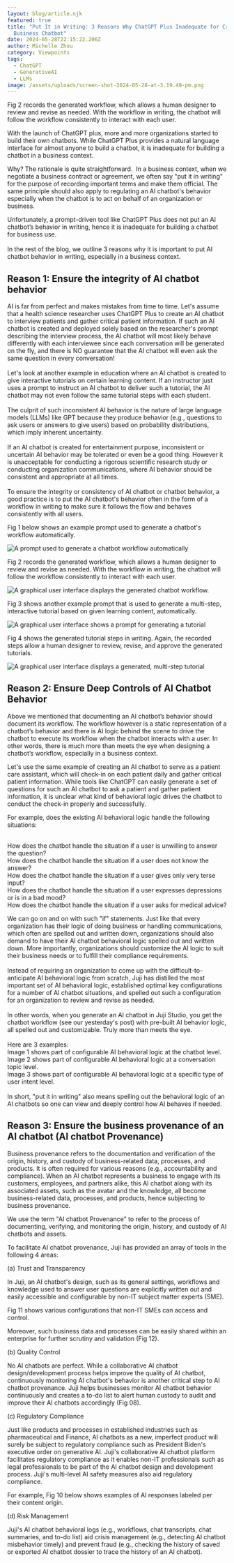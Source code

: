 ```yaml
---
layout: blog/article.njk
featured: true
title: "Put It in Writing: 3 Reasons Why ChatGPT Plus Inadequate for Creating a
  Business Chatbot"
date: 2024-05-28T22:15:22.206Z
author: Michelle Zhou
category: Viewpoints
tags:
  - ChatGPT
  - GenerativeAI
  - LLMs
image: /assets/uploads/screen-shot-2024-05-28-at-3.19.49-pm.png
---
```

Fig 2 records the generated workflow, which allows a human designer to review and revise as needed. With the workflow in writing, the chatbot will follow the workflow consistently to interact with each user. 

W﻿ith the launch of ChatGPT plus, more and more organizations started to build their own chatbots. While ChatGPT Plus provides a natural language interface for almost anyone to build a chatbot, it is inadequate for building a chatbot in a business context.

Why? The rationale is quite straightforward.  In a business context, when we negotiate a business contract or agreement, we often say "put it in writing" for the purpose of recording important terms and make them official. The same principle should also apply to regulating an AI chatbot's behavior especially when the chatbot is to act on behalf of an organization or business.

Unfortunately, a prompt-driven tool like ChatGPT Plus does not put an AI chatbot’s behavior in writing, hence it is inadequate for building a chatbot for business use.\
\
In the rest of the blog, we outline 3 reasons why it is important to put AI chatbot behavior in writing, especially in a business context.

## Reason 1: Ensure the integrity of AI chatbot behavior

AI is far from perfect and makes mistakes from time to time. Let's assume that a health science researcher uses ChatGPT Plus to create an AI chatbot to interview patients and gather critical patient information. If such an AI chatbot is created and deployed solely based on the researcher's prompt describing the interview process, the AI chatbot will most likely behave differently with each interviewee since each conversation will be generated on the fly, and there is NO guarantee that the AI chatbot will even ask the same question in every conversation!\
\
Let's look at another example in education where an AI chatbot is created to give interactive tutorials on certain learning content. If an instructor just uses a prompt to instruct an AI chatbot to deliver such a tutorial, the AI chatbot may not even follow the same tutorial steps with each student.\
\
The culprit of such inconsistent AI behavior is the nature of large language models (LLMs) like GPT because they produce behavior (e.g., questions to ask users or answers to give users) based on probability distributions, which imply inherent uncertainty.\
\
If an AI chatbot is created for entertainment purpose, inconsistent or uncertain AI behavior may be tolerated or even be a good thing. However it is unacceptable for conducting a rigorous scientific research study or conducting organization communications, where AI behavior should be consistent and appropriate at all times.\
\
To ensure the integrity or consistency of AI chatbot or chatbot behavior, a good practice is to put the AI chatbot's behavior often in the form of a workflow in writing to make sure it follows the flow and behaves consistently with all users.

F﻿ig 1 below shows an example prompt used to generate a chatbot's workflow automatically. 

![A prompt used to generate a chatbot workflow automatically](/assets/uploads/image1.jpg "Fig 1. A prompt used to generate a chatbot workflow automatically")

Fig 2 records the generated workflow, which allows a human designer to review and revise as needed. With the workflow in writing, the chatbot will follow the workflow consistently to interact with each user. 

![A graphical user interface displays the generated chatbot workflow.](/assets/uploads/image2.jpg "Fig 2. The graphical display of a generated chatbot workflow that a human can review and edit.")

F﻿ig 3 shows another example prompt that is used to generate a multi-step, interactive tutorial based on given learning content, automatically. 

![A graphical user interface shows a prompt for generating a tutorial](/assets/uploads/image3.jpg "Fig 3. An example prompt used to auto-generate an interactive tutorial.")

F﻿ig 4 shows the generated tutorial steps in writing. Again, the recorded steps allow a human designer to review, revise, and approve the generated tutorials. 

![A graphical user interface displays a generated, multi-step tutorial](/assets/uploads/image4.jpg "Fig 4. The generated, multi-step tutorial for a human to review and edit.")

## R﻿eason 2: Ensure Deep Controls of AI Chatbot Behavior

Above we mentioned that documenting an AI chatbot’s behavior should document its workflow. The workflow however is a static representation of a chatbot’s behavior and there is AI logic behind the scene to drive the chatbot to execute its workflow when the chatbot interacts with a user. In other words, there is much more than meets the eye when designing a chatbot’s workflow, especially in a business context. 

Let's use the same example of creating an AI chatbot to serve as a patient care assistant, which will check-in on each patient daily and gather critical patient information. While tools like ChatGPT can easily generate a set of questions for such an AI chatbot to ask a patient and gather patient information, it is unclear what kind of behavioral logic drives the chatbot to conduct the check-in properly and successfully.

For example, does the existing AI behavioral logic handle the following situations:

\
How does the chatbot handle the situation if a user is unwilling to answer the question?\
How does the chatbot handle the situation if a user does not know the answer?\
How does the chatbot handle the situation if a user gives only very terse input?\
How does the chatbot handle the situation if a user expresses depressions or is in a bad mood?\
How does the chatbot handle the situation if a user asks for medical advice?

We can go on and on with such "if" statements. Just like that every organization has their logic of doing business or handling communications, which often are spelled out and written down, organizations should also demand to have their AI chatbot behavioral logic spelled out and written down. More importantly, organizations should customize the AI logic to suit their business needs or to fulfill their compliance requirements.\
\
Instead of requiring an organization to come up with the difficult-to-anticipate AI behavioral logic from scratch, Juji has distilled the most important set of AI behavioral logic, established optimal key configurations for a number of AI chatbot situations, and spelled out such a configuration for an organization to review and revise as needed.\
\
In other words, when you generate an AI chatbot in Juji Studio, you get the chatbot workflow (see our yesterday's post) with pre-built AI behavior logic, all spelled out and customizable. Truly more than meets the eye.\
\
Here are 3 examples:\
Image 1 shows part of configurable AI behavioral logic at the chatbot level.\
Image 2 shows part of configurable AI behavioral logic at a conversation topic level.\
Image 3 shows part of configurable AI behavioral logic at a specific type of user intent level.\
\
In short, "put it in writing" also means spelling out the behavioral logic of an AI chatbots so one can view and deeply control how AI behaves if needed.



## R﻿eason 3: Ensure the business provenance of an AI chatbot  (AI chatbot Provenance)

Business provenance refers to the documentation and verification of the origin, history, and custody of business-related data, processes, and products. It is often required for various reasons (e.g., accountability and compliance). When an AI chatbot represents a business to engage with its customers, employees, and partners alike, this AI chatbot along with its associated assets, such as the avatar and the knowledge, all become business-related data, processes, and products, hence subjecting to business provenance.



We use the term "AI chatbot Provenance" to refer to the process of documenting, verifying, and monitoring the origin, history, and custody of AI chatbots and assets.



To facilitate AI chatbot provenance, Juji has provided an array of tools in the following 4 areas: 



(a) Trust and Transparency

In Juji, an AI chatbot's design, such as its general settings, workflows and knowledge used to answer user questions are explicitly written out and easily accessible and configurable by non-IT subject matter experts (SME). 



Fig 11 shows various configurations that non-IT SMEs can access and control. 



Moreover, such business data and processes can be easily shared within an enterprise for further scrutiny and validation (Fig 12).



(b) Quality Control

No AI chatbots are perfect. While a collaborative AI chatbot design/development process helps improve the quality of AI chatbot, continuously monitoring AI chatbot's behavior is another critical step to AI chatbot provenance. Juji helps businesses monitor AI chatbot behavior continuously and creates a to-do list to alert human custody to audit and improve their AI chatbots accordingly (Fig 08).



(c) Regulatory Compliance

Just like products and processes in established industries such as pharmaceutical and Finance, AI chatbots as a new, imperfect product will surely be subject to regulatory compliance such as President Biden's executive order on generative AI. Juji's collaborative AI chatbot platform facilitates regulatory compliance as it enables non-IT professionals such as legal professionals to be part of the AI chatbot design and development process. Juji's multi-level AI safety measures also aid regulatory compliance. 



For example, Fig 10 below shows examples of AI responses labeled per their content origin. 



(d) Risk Management

Juji's AI chatbot behavioral logs (e.g., workflows, chat transcripts, chat summaries, and to-do list) aid crisis management (e.g., detecting AI chatbot misbehavior timely) and prevent fraud (e.g., checking the history of saved or exported AI chatbot dossier to trace the history of an AI chatbot).
